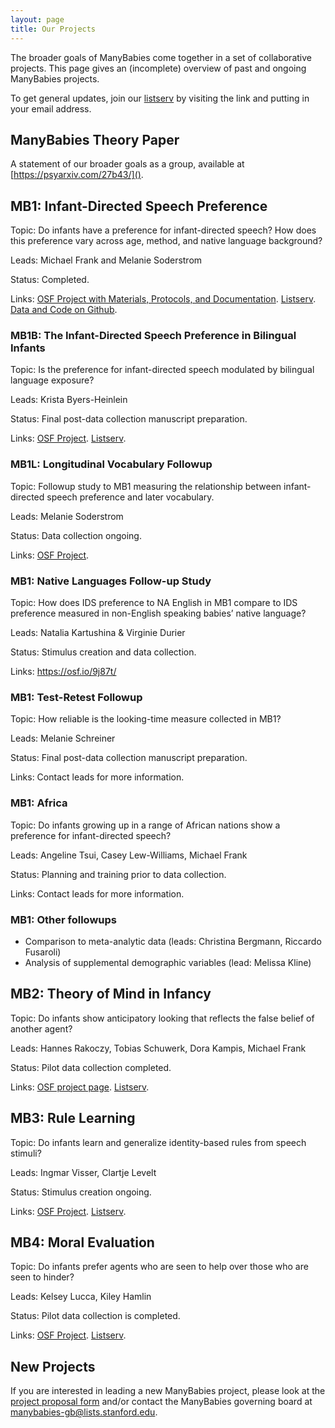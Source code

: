 ```yaml
---
layout: page
title: Our Projects
---
```



The broader goals of ManyBabies come together in a set of collaborative projects. This page gives an (incomplete) overview of past and ongoing ManyBabies projects. 

To get general updates, join our [listserv](https://mailman.stanford.edu/mailman/listinfo/manybabies) by visiting the link and putting in your email address.

## ManyBabies Theory Paper

A statement of our broader goals as a group, available at [https://psyarxiv.com/27b43/]().

## MB1: Infant-Directed Speech Preference

Topic: Do infants have a preference for infant-directed speech? How does this preference vary across age, method, and native language background?

Leads: Michael Frank and Melanie Soderstrom

Status: Completed.

Links: [OSF Project with Materials, Protocols, and Documentation](https://osf.io/re95x/). [Listserv](https://mailman.stanford.edu/mailman/listinfo/manybabies1). [Data and Code on Github](https://github.com/manybabies/mb1-analysis-public). 

### MB1B: The Infant-Directed Speech Preference in Bilingual Infants

Topic: Is the preference for infant-directed speech modulated by bilingual language exposure?

Leads: Krista Byers-Heinlein

Status: Final post-data collection manuscript preparation. 

Links: [OSF Project](https://osf.io/zauhq/). [Listserv](https://groups.google.com/forum/#!forum/manybabies-bilingual).

### MB1L: Longitudinal Vocabulary Followup

Topic: Followup study to MB1 measuring the relationship between infant-directed speech preference and later vocabulary.

Leads: Melanie Soderstrom

Status: Data collection ongoing.

Links: [OSF Project](https://osf.io/2qamd/). 

### MB1: Native Languages Follow-up Study

Topic: How does IDS preference to NA English in MB1 compare to IDS preference measured in non-English speaking babies’ native language?

Leads: Natalia Kartushina & Virginie Durier

Status: Stimulus creation and data collection.

Links: https://osf.io/9j87t/

### MB1: Test-Retest Followup

Topic: How reliable is the looking-time measure collected in MB1? 

Leads: Melanie Schreiner

Status: Final post-data collection manuscript preparation. 

Links: Contact leads for more information.

### MB1: Africa

Topic: Do infants growing up in a range of African nations show a preference for infant-directed speech?

Leads: Angeline Tsui, Casey Lew-Williams, Michael Frank

Status: Planning and training prior to data collection.

Links: Contact leads for more information.

### MB1: Other followups

* Comparison to meta-analytic data (leads: Christina Bergmann, Riccardo Fusaroli)
* Analysis of supplemental demographic variables (lead: Melissa Kline)

## MB2: Theory of Mind in Infancy

Topic: Do infants show anticipatory looking that reflects the false belief of another agent?

Leads: Hannes Rakoczy, Tobias Schuwerk, Dora Kampis, Michael Frank

Status: Pilot data collection completed.

Links: [OSF project page](https://osf.io/jmuvd/). [Listserv](https://mailman.stanford.edu/mailman/listinfo/manybabies2).

## MB3: Rule Learning

Topic: Do infants learn and generalize identity-based rules from speech stimuli?

Leads: Ingmar Visser, Clartje Levelt

Status: Stimulus creation ongoing. 

Links: [OSF Project](https://osf.io/kqu9v/). [Listserv](https://mailman.stanford.edu/mailman/listinfo/manybabies3).

## MB4: Moral Evaluation

Topic: Do infants prefer agents who are seen to help over those who are seen to hinder?

Leads: Kelsey Lucca, Kiley Hamlin

Status: Pilot data collection is completed.

Links: [OSF Project](https://osf.io/xe2pj/). [Listserv](https://mailman.stanford.edu/mailman/listinfo/manybabies4).

## New Projects

If you are interested in leading a new ManyBabies project, please look at the [project proposal form](https://docs.google.com/document/d/1kbnK2us2Svfcf7X4TAI5YUw3_duUNAQoYINTuuWr1Jw/edit?usp=sharing) and/or contact the ManyBabies governing board at [manybabies-gb@lists.stanford.edu](mailto://manybabies-gb@lists.stanford.edu).
